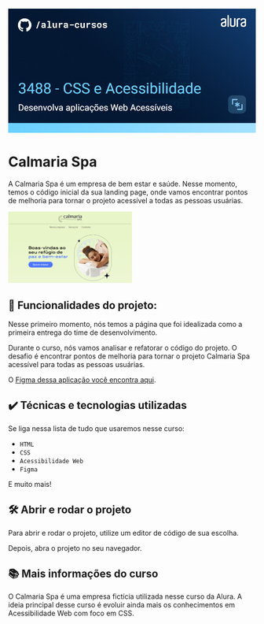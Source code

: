 ![Calmaria Spa](./assets/thumbnail.png)

# Calmaria Spa

A Calmaria Spa é um empresa de bem estar e saúde. Nesse momento, temos o código inicial da sua landing page, onde vamos encontrar pontos de melhoria para tornar o projeto acessível a todas as pessoas usuárias.

<img src="./assets/screenshot.png" alt="Calmaria Spa" width="50%">


## 🔨 Funcionalidades do projeto:

Nesse primeiro momento, nós temos a página que foi idealizada como a primeira entrega do time de desenvolvimento.

Durante o curso, nós vamos analisar e refatorar o código do projeto. 
O desafio é encontrar pontos de melhoria para tornar o projeto Calmaria Spa acessível para todas as pessoas usuárias. 

O [Figma dessa aplicação você encontra aqui](https://www.figma.com/file/1pDTUXo7ovT6zlE64Zw509/Calmaria-Spa--%7C-Forma%C3%A7%C3%A3o-Acessibilidade?type=design&node-id=98-1263&mode=design&t=iIe3hZrzPEvVEi0o-0).

## ✔️ Técnicas e tecnologias utilizadas

Se liga nessa lista de tudo que usaremos nesse curso:

- `HTML`
- `CSS`
- `Acessibilidade Web`
- `Figma`

E muito mais!

## 🛠️ Abrir e rodar o projeto

Para abrir e rodar o projeto, utilize um editor de código de sua escolha.

Depois, abra o projeto no seu navegador.

## 📚 Mais informações do curso

O Calmaria Spa é uma empresa fictícia utilizada nesse curso da Alura.
A ideia principal desse curso é evoluir ainda mais os conhecimentos em Acessibilidade Web com foco em CSS. 

